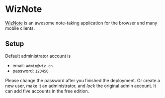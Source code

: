 # WizNote
[WizNote](https://www.wiz.cn/) is an awesome note-taking application for the browser and many mobile clients.

## Setup
Default administrator account is
* email: `admin@wiz.cn`
* password: `123456`

Please change the password after you finished the deployment.
Or create a new user, make it an administrator, and *lock* the original admin account.
It can add five accounts in the free edition.
